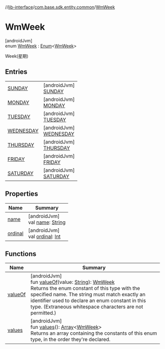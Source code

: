 //[lib-interface](../../../index.md)/[com.base.sdk.entity.common](../index.md)/[WmWeek](index.md)

# WmWeek

[androidJvm]\
enum [WmWeek](index.md) : [Enum](https://kotlinlang.org/api/latest/jvm/stdlib/kotlin/-enum/index.html)&lt;[WmWeek](index.md)&gt; 

Week(星期)

## Entries

| | |
|---|---|
| [SUNDAY](-s-u-n-d-a-y/index.md) | [androidJvm]<br>[SUNDAY](-s-u-n-d-a-y/index.md) |
| [MONDAY](-m-o-n-d-a-y/index.md) | [androidJvm]<br>[MONDAY](-m-o-n-d-a-y/index.md) |
| [TUESDAY](-t-u-e-s-d-a-y/index.md) | [androidJvm]<br>[TUESDAY](-t-u-e-s-d-a-y/index.md) |
| [WEDNESDAY](-w-e-d-n-e-s-d-a-y/index.md) | [androidJvm]<br>[WEDNESDAY](-w-e-d-n-e-s-d-a-y/index.md) |
| [THURSDAY](-t-h-u-r-s-d-a-y/index.md) | [androidJvm]<br>[THURSDAY](-t-h-u-r-s-d-a-y/index.md) |
| [FRIDAY](-f-r-i-d-a-y/index.md) | [androidJvm]<br>[FRIDAY](-f-r-i-d-a-y/index.md) |
| [SATURDAY](-s-a-t-u-r-d-a-y/index.md) | [androidJvm]<br>[SATURDAY](-s-a-t-u-r-d-a-y/index.md) |

## Properties

| Name | Summary |
|---|---|
| [name](../../com.base.sdk.port.app/-w-m-camera-flash-mode/-w-m-camera-flash-mode-auto/index.md#-372974862%2FProperties%2F-721212597) | [androidJvm]<br>val [name](../../com.base.sdk.port.app/-w-m-camera-flash-mode/-w-m-camera-flash-mode-auto/index.md#-372974862%2FProperties%2F-721212597): [String](https://kotlinlang.org/api/latest/jvm/stdlib/kotlin/-string/index.html) |
| [ordinal](../../com.base.sdk.port.app/-w-m-camera-flash-mode/-w-m-camera-flash-mode-auto/index.md#-739389684%2FProperties%2F-721212597) | [androidJvm]<br>val [ordinal](../../com.base.sdk.port.app/-w-m-camera-flash-mode/-w-m-camera-flash-mode-auto/index.md#-739389684%2FProperties%2F-721212597): [Int](https://kotlinlang.org/api/latest/jvm/stdlib/kotlin/-int/index.html) |

## Functions

| Name | Summary |
|---|---|
| [valueOf](value-of.md) | [androidJvm]<br>fun [valueOf](value-of.md)(value: [String](https://kotlinlang.org/api/latest/jvm/stdlib/kotlin/-string/index.html)): [WmWeek](index.md)<br>Returns the enum constant of this type with the specified name. The string must match exactly an identifier used to declare an enum constant in this type. (Extraneous whitespace characters are not permitted.) |
| [values](values.md) | [androidJvm]<br>fun [values](values.md)(): [Array](https://kotlinlang.org/api/latest/jvm/stdlib/kotlin/-array/index.html)&lt;[WmWeek](index.md)&gt;<br>Returns an array containing the constants of this enum type, in the order they're declared. |
